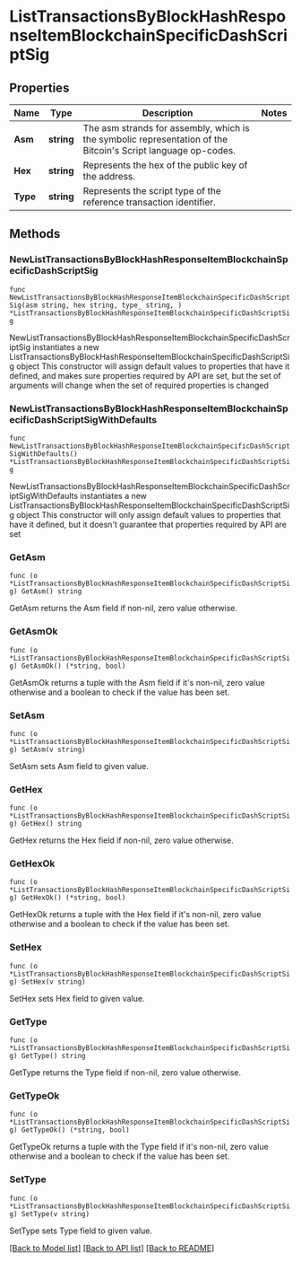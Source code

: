 # ListTransactionsByBlockHashResponseItemBlockchainSpecificDashScriptSig

## Properties

Name | Type | Description | Notes
------------ | ------------- | ------------- | -------------
**Asm** | **string** | The asm strands for assembly, which is the symbolic representation of the Bitcoin&#39;s Script language op-codes. | 
**Hex** | **string** | Represents the hex of the public key of the address. | 
**Type** | **string** | Represents the script type of the reference transaction identifier. | 

## Methods

### NewListTransactionsByBlockHashResponseItemBlockchainSpecificDashScriptSig

`func NewListTransactionsByBlockHashResponseItemBlockchainSpecificDashScriptSig(asm string, hex string, type_ string, ) *ListTransactionsByBlockHashResponseItemBlockchainSpecificDashScriptSig`

NewListTransactionsByBlockHashResponseItemBlockchainSpecificDashScriptSig instantiates a new ListTransactionsByBlockHashResponseItemBlockchainSpecificDashScriptSig object
This constructor will assign default values to properties that have it defined,
and makes sure properties required by API are set, but the set of arguments
will change when the set of required properties is changed

### NewListTransactionsByBlockHashResponseItemBlockchainSpecificDashScriptSigWithDefaults

`func NewListTransactionsByBlockHashResponseItemBlockchainSpecificDashScriptSigWithDefaults() *ListTransactionsByBlockHashResponseItemBlockchainSpecificDashScriptSig`

NewListTransactionsByBlockHashResponseItemBlockchainSpecificDashScriptSigWithDefaults instantiates a new ListTransactionsByBlockHashResponseItemBlockchainSpecificDashScriptSig object
This constructor will only assign default values to properties that have it defined,
but it doesn't guarantee that properties required by API are set

### GetAsm

`func (o *ListTransactionsByBlockHashResponseItemBlockchainSpecificDashScriptSig) GetAsm() string`

GetAsm returns the Asm field if non-nil, zero value otherwise.

### GetAsmOk

`func (o *ListTransactionsByBlockHashResponseItemBlockchainSpecificDashScriptSig) GetAsmOk() (*string, bool)`

GetAsmOk returns a tuple with the Asm field if it's non-nil, zero value otherwise
and a boolean to check if the value has been set.

### SetAsm

`func (o *ListTransactionsByBlockHashResponseItemBlockchainSpecificDashScriptSig) SetAsm(v string)`

SetAsm sets Asm field to given value.


### GetHex

`func (o *ListTransactionsByBlockHashResponseItemBlockchainSpecificDashScriptSig) GetHex() string`

GetHex returns the Hex field if non-nil, zero value otherwise.

### GetHexOk

`func (o *ListTransactionsByBlockHashResponseItemBlockchainSpecificDashScriptSig) GetHexOk() (*string, bool)`

GetHexOk returns a tuple with the Hex field if it's non-nil, zero value otherwise
and a boolean to check if the value has been set.

### SetHex

`func (o *ListTransactionsByBlockHashResponseItemBlockchainSpecificDashScriptSig) SetHex(v string)`

SetHex sets Hex field to given value.


### GetType

`func (o *ListTransactionsByBlockHashResponseItemBlockchainSpecificDashScriptSig) GetType() string`

GetType returns the Type field if non-nil, zero value otherwise.

### GetTypeOk

`func (o *ListTransactionsByBlockHashResponseItemBlockchainSpecificDashScriptSig) GetTypeOk() (*string, bool)`

GetTypeOk returns a tuple with the Type field if it's non-nil, zero value otherwise
and a boolean to check if the value has been set.

### SetType

`func (o *ListTransactionsByBlockHashResponseItemBlockchainSpecificDashScriptSig) SetType(v string)`

SetType sets Type field to given value.



[[Back to Model list]](../README.md#documentation-for-models) [[Back to API list]](../README.md#documentation-for-api-endpoints) [[Back to README]](../README.md)


